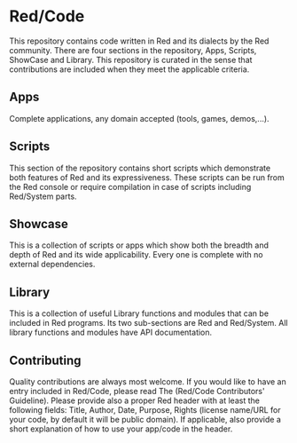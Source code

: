 # Red/Code

This repository contains code written in Red and its dialects by the Red community. There are four sections in the repository, Apps, Scripts, ShowCase and Library. This repository is curated in the sense that contributions are included when they meet the applicable criteria.

## Apps

Complete applications, any domain accepted (tools, games, demos,...).

## Scripts

This section of the repository contains short scripts which demonstrate both features of Red and its expressiveness. These scripts can be run from the Red console or require compilation in case of scripts including Red/System parts.

## Showcase

This is a collection of scripts or apps which show both the breadth and depth of Red and its wide applicability. Every one is complete with no external dependencies. 

## Library

This is a collection of useful Library functions and modules that can be included in Red programs. Its two sub-sections are Red and Red/System. All library functions and modules have API documentation.


## Contributing

Quality contributions are always most welcome. If you would like to have an entry included in Red/Code, please read The (Red/Code Contributors' Guideline). Please provide also a proper Red header with at least the following fields: Title, Author, Date, Purpose, Rights (license name/URL for your code, by default it will be public domain). If applicable, also provide a short explanation of how to use your app/code in the header.

 
